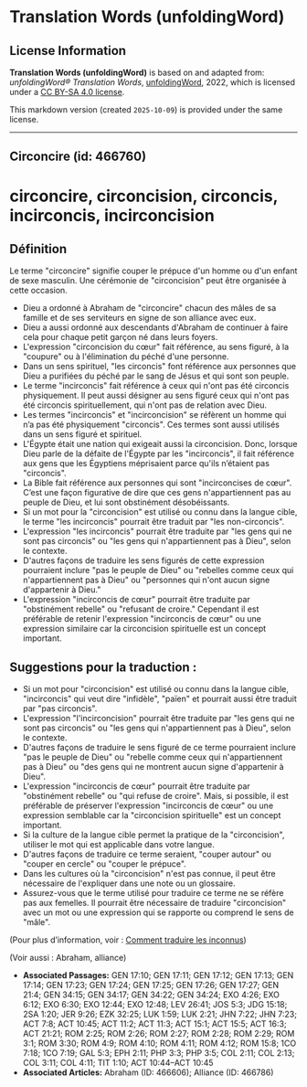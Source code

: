 # Translation Words (unfoldingWord)

## License Information

**Translation Words (unfoldingWord)** is based on and adapted from: _unfoldingWord® Translation Words_, [unfoldingWord](https://unfoldingword.org/utw), 2022, which is licensed under a [CC BY-SA 4.0 license](https://creativecommons.org/licenses/by-sa/4.0/legalcode.en).

This markdown version (created `2025-10-09`) is provided under the same license.



--------------------------------

## Circoncire (id: 466760)

circoncire, circoncision, circoncis, incirconcis, incirconcision
================================================================

Définition
----------

Le terme "circoncire" signifie couper le prépuce d'un homme ou d'un enfant de sexe masculin. Une cérémonie de "circoncision" peut être organisée à cette occasion.

* Dieu a ordonné à Abraham de "circoncire" chacun des mâles de sa famille et de ses serviteurs en signe de son alliance avec eux.
* Dieu a aussi ordonné aux descendants d'Abraham de continuer à faire cela pour chaque petit garçon né dans leurs foyers.
* L'expression "circoncision du cœur" fait référence, au sens figuré, à la "coupure" ou à l'élimination du péché d'une personne.
* Dans un sens spirituel, "les circoncis" font référence aux personnes que Dieu a purifiées du péché par le sang de Jésus et qui sont son peuple.
* Le terme "incirconcis" fait référence à ceux qui n'ont pas été circoncis physiquement. Il peut aussi désigner au sens figuré ceux qui n'ont pas été circoncis spirituellement, qui n'ont pas de relation avec Dieu.
* Les termes "incirconcis" et "incirconcision" se réfèrent un homme qui n’a pas été physiquement "circoncis". Ces termes sont aussi utilisés dans un sens figuré et spirituel.
* L'Égypte était une nation qui exigeait aussi la circoncision. Donc, lorsque Dieu parle de la défaite de l'Égypte par les "incirconcis", il fait référence aux gens que les Égyptiens méprisaient parce qu'ils n’étaient pas "circoncis".
* La Bible fait référence aux personnes qui sont "incirconcises de cœur". C’est une façon figurative de dire que ces gens n'appartiennent pas au peuple de Dieu, et lui sont obstinément désobéissants.
* Si un mot pour la "circoncision" est utilisé ou connu dans la langue cible, le terme "les incirconcis" pourrait être traduit par "les non\-circoncis".
* L'expression "les incirconcis" pourrait être traduite par "les gens qui ne sont pas circoncis" ou "les gens qui n'appartiennent pas à Dieu", selon le contexte.
* D'autres façons de traduire les sens figurés de cette expression pourraient inclure "pas le peuple de Dieu" ou "rebelles comme ceux qui n'appartiennent pas à Dieu" ou "personnes qui n'ont aucun signe d'appartenir à Dieu."
* L'expression "incirconcis de cœur" pourrait être traduite par "obstinément rebelle" ou "refusant de croire." Cependant il est préférable de retenir l'expression "incirconcis de cœur" ou une expression similaire car la circoncision spirituelle est un concept important.

Suggestions pour la traduction :
--------------------------------

* Si un mot pour "circoncision" est utilisé ou connu dans la langue cible, "incirconcis" qui veut dire "infidèle", "païen" et pourrait aussi être traduit par "pas circoncis".
* L'expression "l'incirconcision" pourrait être traduite par "les gens qui ne sont pas circoncis" ou "les gens qui n'appartiennent pas à Dieu", selon le contexte.
* D'autres façons de traduire le sens figuré de ce terme pourraient inclure "pas le peuple de Dieu" ou "rebelle comme ceux qui n'appartiennent pas à Dieu" ou "des gens qui ne montrent aucun signe d'appartenir à Dieu".
* L'expression "incirconcis de cœur" pourrait être traduite par "obstinément rebelle" ou "qui refuse de croire". Mais, si possible, il est préférable de préserver l'expression "incirconcis de cœur" ou une expression semblable car la "circoncision spirituelle" est un concept important.
* Si la culture de la langue cible permet la pratique de la "circoncision", utiliser le mot qui est applicable dans votre langue.
* D'autres façons de traduire ce terme seraient, "couper autour" ou "couper en cercle" ou "couper le prépuce".
* Dans les cultures où la "circoncision" n'est pas connue, il peut être nécessaire de l'expliquer dans une note ou un glossaire.
* Assurez\-vous que le terme utilisé pour traduire ce terme ne se réfère pas aux femelles. Il pourrait être nécessaire de traduire "circoncision" avec un mot ou une expression qui se rapporte ou comprend le sens de "mâle".

(Pour plus d’information, voir : [Comment traduire les inconnus](rc://en/ta/man/translate/translate-unknown))

(Voir aussi : Abraham, alliance)

* **Associated Passages:** GEN 17:10; GEN 17:11; GEN 17:12; GEN 17:13; GEN 17:14; GEN 17:23; GEN 17:24; GEN 17:25; GEN 17:26; GEN 17:27; GEN 21:4; GEN 34:15; GEN 34:17; GEN 34:22; GEN 34:24; EXO 4:26; EXO 6:12; EXO 6:30; EXO 12:44; EXO 12:48; LEV 26:41; JOS 5:3; JDG 15:18; 2SA 1:20; JER 9:26; EZK 32:25; LUK 1:59; LUK 2:21; JHN 7:22; JHN 7:23; ACT 7:8; ACT 10:45; ACT 11:2; ACT 11:3; ACT 15:1; ACT 15:5; ACT 16:3; ACT 21:21; ROM 2:25; ROM 2:26; ROM 2:27; ROM 2:28; ROM 2:29; ROM 3:1; ROM 3:30; ROM 4:9; ROM 4:10; ROM 4:11; ROM 4:12; ROM 15:8; 1CO 7:18; 1CO 7:19; GAL 5:3; EPH 2:11; PHP 3:3; PHP 3:5; COL 2:11; COL 2:13; COL 3:11; COL 4:11; TIT 1:10; ACT 10:44–ACT 10:45
* **Associated Articles:** Abraham (ID: 466606); Alliance (ID: 466786)

